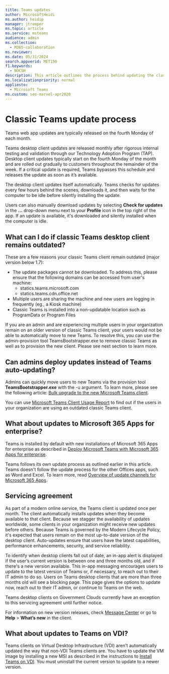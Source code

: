 ```yaml
---
title: Teams updates
author: MicrosoftHeidi
ms.author: heidip
manager: jtremper
ms.topic: article
ms.service: msteams
audience: admin
ms.collection: 
  - M365-collaboration
ms.reviewer: 
ms.date: 05/31/2024
search.appverid: MET150
f1.keywords: 
  - NOCSH
description: This article outlines the process behind updating the classic Microsoft Teams desktop client.
ms.localizationpriority: normal
appliesto: 
  - Microsoft Teams
ms.custom: seo-marvel-apr2020
---
```


# Classic Teams update process

Teams web app updates are typically released on the fourth Monday of each month.

Teams desktop client updates are released monthly after rigorous internal testing and validation through our Technology Adoption Program (TAP). Desktop client updates typically start on the fourth Monday of the month and are rolled out gradually to customers throughout the remainder of the week. If a critical update is required, Teams bypasses this schedule and releases the update as soon as it’s available.

The desktop client updates itself automatically. Teams checks for updates every few hours behind the scenes, downloads it, and then waits for the computer to be idle before silently installing the update.

Users can also manually download updates by selecting **Check for updates** in the **...** drop-down menu next to your **Profile** icon in the top right of the app. If an update is available, it's downloaded and silently installed when the computer is idle.

## What can I do if classic Teams desktop client remains outdated?

These are a few reasons your classic Teams client remain outdated (major version below 1.7):
  - The update packages cannot be downloaded. To address this, please ensure that the following domains can be accessed from user's machine:
    - statics.teams.microsoft.com
    - statics.teams.cdn.office.net
  - Multiple users are sharing the machine and new users are logging in frequently (eg., a Kiosk machine)
  - Classic Teams is installed into a non-updatable location such as ProgramData or Program Files

If you are an admin and are experiencing multiple users in your organization remain on an older version of classic Teams client, your users would not be able to automatically move to new Teams. To resolve this, you can use the admin-provision tool TeamsBootstrapper.exe to remove classic Teams as well as to provision the new client. Please see next section to learn more.

## Can admins deploy updates instead of Teams auto-updating?

Admins can quickly move users to new Teams via the provision tool <b>TeamsBootstrapper.exe</b> with the -u argument. To learn more, please see the following article: [Bulk upgrade to the new Microsoft Teams client](https://learn.microsoft.com/en-us/microsoftteams/new-teams-bulk-install-client).

You can use [Microsoft Teams Client Usage Report](https://learn.microsoft.com/en-us/microsoftteams/new-teams-usage-report) to find out if the users in your organization are using an outdated classic Teams client.

## What about updates to Microsoft 365 Apps for enterprise?
Teams is installed by default with new installations of Microsoft 365 Apps for enterprise as described in [Deploy Microsoft Teams with Microsoft 365 Apps for enterprise](/DeployOffice/teams-install).

Teams follows its own update process as outlined earlier in this article. Teams doesn't follow the update process for the other Offices apps, such as Word and Excel. To learn more, read [Overview of update channels for Microsoft 365 Apps](/DeployOffice/overview-update-channels).

## Servicing agreement

As part of a modern online service, the Teams client is updated once per month. The client automatically installs updates when they become available to that client. Because we stagger the availability of updates worldwide, some clients in your organization might receive new updates before others. Because Teams is governed by the Modern Lifecycle Policy, it's expected that users remain on the most up-to-date version of the desktop client. Auto-updates ensure that users have the latest capabilities, performance enhancements, security, and service reliability.

To identify when desktop clients fall out of date, an in-app alert is displayed if the user’s current version is between one and three months old, and if there's a new version available. This in-app messaging encourages users to update to the latest version of Teams or, if necessary, to reach out to their IT admin to do so. Users on Teams desktop clients that are more than three months old will see a blocking page. This page gives the options to update now, reach out to their IT admin, or continue to Teams on the web.

Teams desktop clients on Government Clouds currently have an exception to this servicing agreement until further notice.

For information on new version releases, check [Message Center](https://admin.microsoft.com/AdminPortal/Home#/MessageCenter) or go to **Help** > **What’s new** in the client.

## What about updates to Teams on VDI?

Teams clients on Virtual Desktop Infrastructure (VDI) aren't automatically updated the way that non-VDI Teams clients are. You have to update the VM image by installing a new MSI as described in the instructions to [Install Teams on VDI](teams-for-vdi.md). You must uninstall the current version to update to a newer version.
